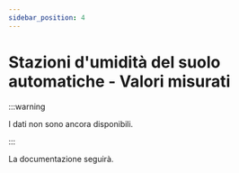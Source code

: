 ```yaml
---
sidebar_position: 4
---
```


# Stazioni d'umidità del suolo automatiche - Valori misurati

:::warning

I dati non sono ancora disponibili.

:::

La documentazione seguirà.
